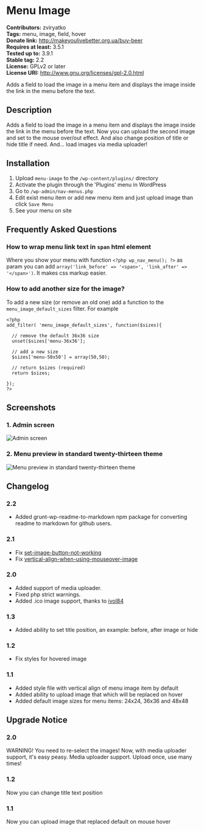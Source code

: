 # Menu Image #
**Contributors:** zviryatko  
**Tags:** menu, image, field, hover  
**Donate link:** http://makeyoulivebetter.org.ua/buy-beer  
**Requires at least:** 3.5.1  
**Tested up to:** 3.9.1  
**Stable tag:** 2.2  
**License:** GPLv2 or later  
**License URI:** http://www.gnu.org/licenses/gpl-2.0.html  

Adds a field to load the image in a menu item and displays the image inside the link in the menu before the text.

## Description ##

Adds a field to load the image in a menu item and displays the image inside the link in the menu before the text.
Now you can upload the second image and set to the mouse over/out effect.
And also change position of title or hide title if need.
And... load images via media uploader!

## Installation ##

1. Upload `menu-image` to the `/wp-content/plugins/` directory
2. Activate the plugin through the 'Plugins' menu in WordPress
3. Go to `/wp-admin/nav-menus.php`
4. Edit exist menu item or add new menu item and just upload image than click `Save Menu`
5. See your menu on site

## Frequently Asked Questions ##

### How to wrap menu link text in `span` html element ###

Where you show your menu with function `<?php wp_nav_menu(); ?>` as param you can add `array('link_before' => '<span>', 'link_after' => '</span>')`.
It makes css markup easier.

### How to add another size for the image? ###

To add a new size (or remove an old one) add a function to the `menu_image_default_sizes` filter. For example

```
<?php
add_filter( 'menu_image_default_sizes', function($sizes){

  // remove the default 36x36 size
  unset($sizes['menu-36x36'];

  // add a new size
  $sizes['menu-50x50'] = array(50,50);

  // return $sizes (required)
  return $sizes;

});
?>
```

## Screenshots ##

### 1. Admin screen ###
![Admin screen](http://ps.w.org/menu-image/assets/screenshot-1.png)

### 2. Menu preview in standard twenty-thirteen theme ###
![Menu preview in standard twenty-thirteen theme](http://ps.w.org/menu-image/assets/screenshot-2.png)


## Changelog ##

### 2.2 ###
* Added grunt-wp-readme-to-markdown npm package for converting readme to markdown for github users.

### 2.1 ###
* Fix [set-image-button-not-working](http://wordpress.org/support/topic/set-image-button-not-working)
* Fix [vertical-align-when-using-mouseover-image](ttp://wordpress.org/support/topic/vertical-align-when-using-mouseover-image)

### 2.0 ###
* Added support of media uploader.
* Fixed php strict warnings.
* Added .ico image support, thanks to [ivol84](https://github.com/ivol84)

### 1.3 ###
* Added ability to set title position, an example: before, after image or hide

### 1.2 ###
* Fix styles for hovered image

### 1.1 ###
* Added style file with vertical align of menu image item by default
* Added ability to upload image that which will be replaced on hover
* Added default image sizes for menu items: 24x24, 36x36 and 48x48

## Upgrade Notice ##

### 2.0 ###
WARNING! You need to re-select the images! Now, with media uploader support, it's easy peasy.
Media uploader support. Upload once, use many times!

### 1.2 ###
Now you can change title text position

### 1.1 ###
Now you can upload image that replaced default on mouse hover
